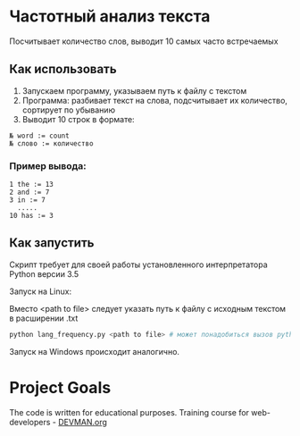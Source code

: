 # Частотный анализ текста

Посчитывает количество слов, выводит 10 самых часто встречаемых

## Как использовать
1. Запускаем программу, указываем путь к файлу с текстом
2. Программа: разбивает текст на слова, подсчитывает их количество, сортирует по убыванию
3. Выводит 10 строк в формате:
```
№ word := count
№ слово := количество 
```
### Пример вывода:
```
1 the := 13
2 and := 7
3 in := 7
  .....
10 has := 3
```

## Как запустить

Скрипт требует для своей работы установленного интерпретатора Python версии 3.5

Запуск на Linux:

Вместо \<path to file\> следует указать путь к файлу с исходным текстом в расширении .txt

```bash
python lang_frequency.py <path to file> # может понадобиться вызов python3 вместо python, зависит от настроек операционной системы
```
Запуск на Windows происходит аналогично.

# Project Goals

The code is written for educational purposes. Training course for web-developers - [DEVMAN.org](https://devman.org)
